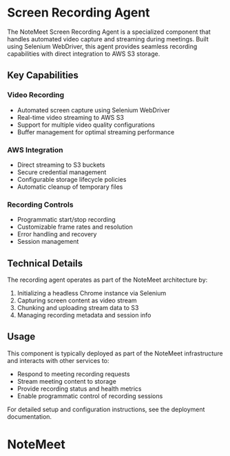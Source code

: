 # Screen Recording Agent

The NoteMeet Screen Recording Agent is a specialized component that handles automated video capture and streaming during meetings. Built using Selenium WebDriver, this agent provides seamless recording capabilities with direct integration to AWS S3 storage.

## Key Capabilities

### Video Recording
- Automated screen capture using Selenium WebDriver
- Real-time video streaming to AWS S3 
- Support for multiple video quality configurations
- Buffer management for optimal streaming performance

### AWS Integration 
- Direct streaming to S3 buckets
- Secure credential management
- Configurable storage lifecycle policies
- Automatic cleanup of temporary files

### Recording Controls
- Programmatic start/stop recording
- Customizable frame rates and resolution
- Error handling and recovery
- Session management

## Technical Details

The recording agent operates as part of the NoteMeet architecture by:
1. Initializing a headless Chrome instance via Selenium
2. Capturing screen content as video stream
3. Chunking and uploading stream data to S3
4. Managing recording metadata and session info

## Usage

This component is typically deployed as part of the NoteMeet infrastructure and interacts with other services to:
- Respond to meeting recording requests
- Stream meeting content to storage
- Provide recording status and health metrics
- Enable programmatic control of recording sessions

For detailed setup and configuration instructions, see the deployment documentation.
# NoteMeet
